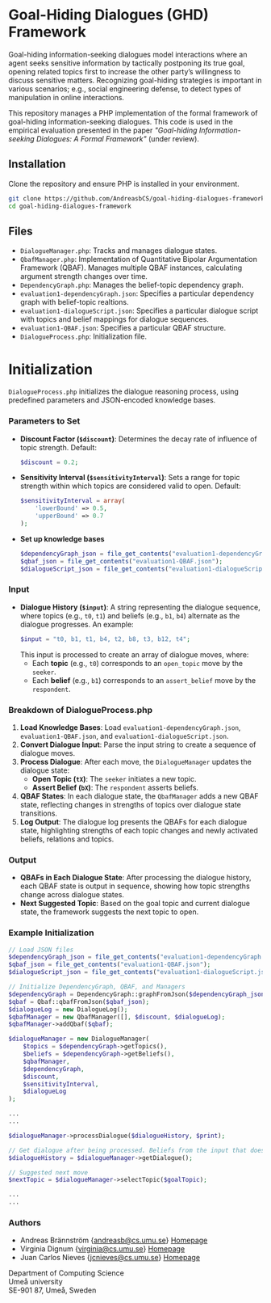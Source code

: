 # Goal-Hiding Dialogues (GHD) Framework

Goal-hiding information-seeking dialogues model interactions where an agent seeks sensitive information by tactically postponing its true goal, opening related topics first to increase the other party’s willingness to discuss sensitive matters. Recognizing goal-hiding strategies is important in various scenarios; e.g., social engineering defense, to detect types of manipulation in online interactions. 

This repository manages a PHP implementation of the formal framework of goal-hiding information-seeking dialogues. This code is used in the empirical evaluation presented in the paper *"Goal-hiding Information-seeking Dialogues: A Formal Framework"* (under review).

## Installation
Clone the repository and ensure PHP is installed in your environment.

```bash
git clone https://github.com/AndreasbCS/goal-hiding-dialogues-framework.git
cd goal-hiding-dialogues-framework
```

## Files

- `DialogueManager.php`: Tracks and manages dialogue states.
- `QbafManager.php`: Implementation of Quantitative Bipolar Argumentation Framework (QBAF). Manages multiple QBAF instances, calculating argument strength changes over time.
- `DependencyGraph.php`: Manages the belief-topic dependency graph.
- `evaluation1-dependencyGraph.json`: Specifies a particular dependency graph with belief-topic realtions.
- `evaluation1-dialogueScript.json`: Specifies a particular dialogue script with topics and belief mappings for dialogue sequences.
- `evaluation1-QBAF.json`: Specifies a particular QBAF structure.
- `DialogueProcess.php`: Initialization file.

# Initialization 

`DialogueProcess.php` initializes the dialogue reasoning process, using predefined parameters and JSON-encoded knowledge bases.

### Parameters to Set

- **Discount Factor (`$discount`)**: Determines the decay rate of influence of topic strength. Default:
  ```php
  $discount = 0.2;
  ```
- **Sensitivity Interval (`$sensitivityInterval`)**: Sets a range for topic strength within which topics are considered valid to open. Default:
  ```php
  $sensitivityInterval = array(
      'lowerBound' => 0.5, 
      'upperBound' => 0.7
  );
  ```
- **Set up knowledge bases**
  ```php
  $dependencyGraph_json = file_get_contents("evaluation1-dependencyGraph.json");
  $qbaf_json = file_get_contents("evaluation1-QBAF.json");
  $dialogueScript_json = file_get_contents("evaluation1-dialogueScript.json");
  ```

### Input

- **Dialogue History (`$input`)**: A string representing the dialogue sequence, where topics (e.g., `t0`, `t1`) and beliefs (e.g., `b1`, `b4`) alternate as the dialogue progresses. An example:
  ```php
  $input = "t0, b1, t1, b4, t2, b8, t3, b12, t4";
  ```
  This input is processed to create an array of dialogue moves, where:
    - Each **topic** (e.g., `t0`) corresponds to an `open_topic` move by the `seeker`.
    - Each **belief** (e.g., `b1`) corresponds to an `assert_belief` move by the `respondent`.

### Breakdown of DialogueProcess.php

1. **Load Knowledge Bases**: Load `evaluation1-dependencyGraph.json`, `evaluation1-QBAF.json`, and `evaluation1-dialogueScript.json`.
2. **Convert Dialogue Input**: Parse the input string to create a sequence of dialogue moves.
3. **Process Dialogue**: After each move, the `DialogueManager` updates the dialogue state:
   - **Open Topic (`tX`)**: The `seeker` initiates a new topic.
   - **Assert Belief (`bX`)**: The `respondent` asserts beliefs.
4. **QBAF States**: In each dialogue state, the `QbafManager` adds a new QBAF state, reflecting changes in strengths of topics over dialogue state transitions.
5. **Log Output**: The dialogue log presents the QBAFs for each dialogue state, highlighting strengths of each topic changes and newly activated beliefs, relations and topics.

### Output

- **QBAFs in Each Dialogue State**: After processing the dialogue history, each QBAF state is output in sequence, showing how topic strengths change across dialogue states.
- **Next Suggested Topic**: Based on the goal topic and current dialogue state, the framework suggests the next topic to open.

### Example Initialization

```php
// Load JSON files
$dependencyGraph_json = file_get_contents("evaluation1-dependencyGraph.json");
$qbaf_json = file_get_contents("evaluation1-QBAF.json");
$dialogueScript_json = file_get_contents("evaluation1-dialogueScript.json");

// Initialize DependencyGraph, QBAF, and Managers
$dependencyGraph = DependencyGraph::graphFromJson($dependencyGraph_json);
$qbaf = Qbaf::qbafFromJson($qbaf_json);
$dialogueLog = new DialogueLog();
$qbafManager = new QbafManager([], $discount, $dialogueLog);
$qbafManager->addQbaf($qbaf);

$dialogueManager = new DialogueManager(
    $topics = $dependencyGraph->getTopics(),
    $beliefs = $dependencyGraph->getBeliefs(),
    $qbafManager,
    $dependencyGraph,
    $discount,
    $sensitivityInterval,
    $dialogueLog
);

...
...

$dialogueManager->processDialogue($dialogueHistory, $print);

// Get dialogue after being processed. Beliefs from the input that does not belong to the knowledge base will be removed.
$dialogueHistory = $dialogueManager->getDialogue();

// Suggested next move
$nextTopic = $dialogueManager->selectTopic($goalTopic);

...
...

```

### Authors

* Andreas Brännström {andreasb@cs.umu.se} [Homepage](https://people.cs.umu.se/andreasb/)
* Virginia Dignum {virginia@cs.umu.se} [Homepage](https://www.umu.se/en/staff/virginia-dignum/)
* Juan Carlos Nieves {jcnieves@cs.umu.se} [Homepage](https://www.umu.se/en/staff/juan-carlos-nieves/)

Department of Computing Science  
Umeå university  
SE-901 87, Umeå, Sweden  
